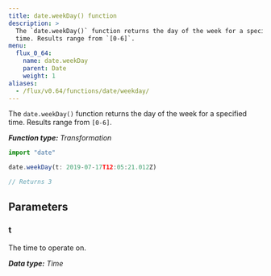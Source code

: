 ```yaml
---
title: date.weekDay() function
description: >
  The `date.weekDay()` function returns the day of the week for a specified
  time. Results range from `[0-6]`.
menu:
  flux_0_64:
    name: date.weekDay
    parent: Date
    weight: 1
aliases:
  - /flux/v0.64/functions/date/weekday/
---
```


The `date.weekDay()` function returns the day of the week for a specified time.
Results range from `[0-6]`.

_**Function type:** Transformation_  

```js
import "date"

date.weekDay(t: 2019-07-17T12:05:21.012Z)

// Returns 3
```

## Parameters

### t
The time to operate on.

_**Data type:** Time_
